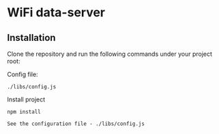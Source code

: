 # WiFi data-server

## Installation

Clone the repository and run the following commands under your project root:

Config file:
```config file
./libs/config.js
```
Install project
```shell
npm install

See the configuration file - ./libs/config.js
```
